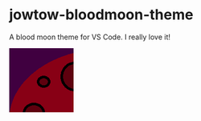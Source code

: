 # jowtow-bloodmoon-theme
A blood moon theme for VS Code. I really love it!

![VS Extension Logo](/bloodmoon.png)
